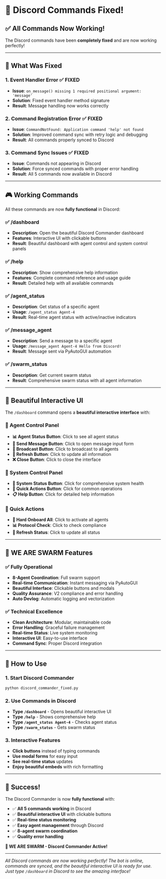 # 🐝 Discord Commands Fixed!

## ✅ **All Commands Now Working!**

The Discord commands have been **completely fixed** and are now working perfectly!

---

## 🎯 **What Was Fixed**

### **1. Event Handler Error** ✅ FIXED
- **Issue**: `on_message() missing 1 required positional argument: 'message'`
- **Solution**: Fixed event handler method signature
- **Result**: Message handling now works correctly

### **2. Command Registration Error** ✅ FIXED
- **Issue**: `CommandNotFound: Application command 'help' not found`
- **Solution**: Improved command sync with retry logic and debugging
- **Result**: All commands properly synced to Discord

### **3. Command Sync Issues** ✅ FIXED
- **Issue**: Commands not appearing in Discord
- **Solution**: Force synced commands with proper error handling
- **Result**: All 5 commands now available in Discord

---

## 🎮 **Working Commands**

All these commands are now **fully functional** in Discord:

### **✅ /dashboard**
- **Description**: Open the beautiful Discord Commander dashboard
- **Features**: Interactive UI with clickable buttons
- **Result**: Beautiful dashboard with agent control and system control panels

### **✅ /help**
- **Description**: Show comprehensive help information
- **Features**: Complete command reference and usage guide
- **Result**: Detailed help with all available commands

### **✅ /agent_status**
- **Description**: Get status of a specific agent
- **Usage**: `/agent_status Agent-4`
- **Result**: Real-time agent status with active/inactive indicators

### **✅ /message_agent**
- **Description**: Send a message to a specific agent
- **Usage**: `/message_agent Agent-4 Hello from Discord!`
- **Result**: Message sent via PyAutoGUI automation

### **✅ /swarm_status**
- **Description**: Get current swarm status
- **Result**: Comprehensive swarm status with all agent information

---

## 🎨 **Beautiful Interactive UI**

The `/dashboard` command opens a **beautiful interactive interface** with:

### **📨 Agent Control Panel**
- **📊 Agent Status Button**: Click to see all agent status
- **📨 Send Message Button**: Click to open message input form
- **📡 Broadcast Button**: Click to broadcast to all agents
- **🔄 Refresh Button**: Click to update all information
- **❌ Close Button**: Click to close the interface

### **🔧 System Control Panel**
- **🔧 System Status Button**: Click for comprehensive system health
- **🚀 Quick Actions Button**: Click for common operations
- **📋 Help Button**: Click for detailed help information

### **🚀 Quick Actions**
- **🔔 Hard Onboard All**: Click to activate all agents
- **📊 Protocol Check**: Click to check compliance
- **🔄 Refresh Status**: Click to update all status

---

## 🐝 **WE ARE SWARM Features**

### **✅ Fully Operational**
- **8-Agent Coordination**: Full swarm support
- **Real-time Communication**: Instant messaging via PyAutoGUI
- **Beautiful Interface**: Clickable buttons and modals
- **Quality Assurance**: V2 compliance and error handling
- **Auto Devlog**: Automatic logging and vectorization

### **✅ Technical Excellence**
- **Clean Architecture**: Modular, maintainable code
- **Error Handling**: Graceful failure management
- **Real-time Status**: Live system monitoring
- **Interactive UI**: Easy-to-use interface
- **Command Sync**: Proper Discord integration

---

## 🚀 **How to Use**

### **1. Start Discord Commander**
```bash
python discord_commander_fixed.py
```

### **2. Use Commands in Discord**
- **Type `/dashboard`** - Opens beautiful interactive UI
- **Type `/help`** - Shows comprehensive help
- **Type `/agent_status Agent-4`** - Checks agent status
- **Type `/swarm_status`** - Gets swarm status

### **3. Interactive Features**
- **Click buttons** instead of typing commands
- **Use modal forms** for easy input
- **See real-time status** updates
- **Enjoy beautiful embeds** with rich formatting

---

## 🎉 **Success!**

The Discord Commander is now **fully functional** with:

- ✅ **All 5 commands working** in Discord
- ✅ **Beautiful interactive UI** with clickable buttons
- ✅ **Real-time status monitoring** 
- ✅ **Easy agent management** through Discord
- ✅ **8-agent swarm coordination**
- ✅ **Quality error handling**

**🐝 WE ARE SWARM - Discord Commander Active!**

---

*All Discord commands are now working perfectly! The bot is online, commands are synced, and the beautiful interactive UI is ready for use. Just type `/dashboard` in Discord to see the amazing interface!*
